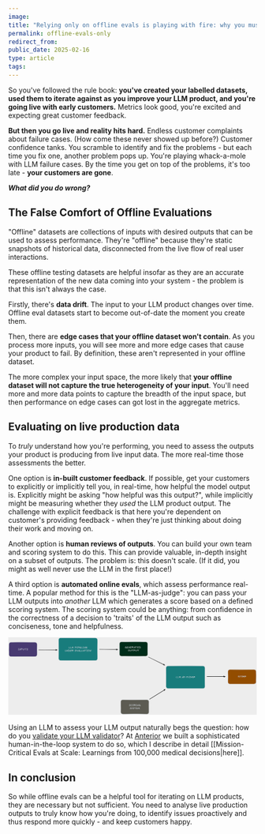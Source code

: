 ```yaml
---
image: 
title: "Relying only on offline evals is playing with fire: why you must evaluate on live production data"
permalink: offline-evals-only
redirect_from: 
public_date: 2025-02-16
type: article
tags:
---
```


So you've followed the rule book: **you've created your labelled datasets, used them to iterate against as you improve your LLM product, and you're going live with early customers.** Metrics look good, you're excited and expecting great customer feedback.

**But then you go live and reality hits hard.** Endless customer complaints about failure cases. (How come these never showed up before?) Customer confidence tanks. You scramble to identify and fix the problems - but each time you fix one, another problem pops up. You're playing whack-a-mole with LLM failure cases. By the time you get on top of the problems, it's too late - **your customers are gone**.

***What did you do wrong?*** 


## The False Comfort of Offline Evaluations

"Offline" datasets are collections of inputs with desired outputs that can be used to assess performance. They're "offline" because they're static snapshots of historical data, disconnected from the live flow of real user interactions. 

These offline testing datasets are helpful insofar as they are an accurate representation of the new data coming into your system - the problem is that this isn't always the case.

Firstly, there's **data drift**. The input to your LLM product changes over time. Offline eval datasets start to become out-of-date the moment you create them.

Then, there are **edge cases that your offline dataset won't contain**. As you process more inputs, you will see more and more edge cases that cause your product to fail. By definition, these aren't represented in your offline dataset.

The more complex your input space, the more likely that **your offline dataset will not capture the true heterogeneity of your input**. You'll need more and more data points to capture the breadth of the input space, but then performance on edge cases can got lost in the aggregate metrics.


## Evaluating on live production data

To *truly* understand how you're performing, you need to assess the outputs your product is producing from live input data. The more real-time those assessments the better.

One option is **in-built customer feedback**. If possible, get your customers to explicitly or implicitly tell you, in real-time, how helpful the model output is. Explicitly might be asking "how helpful was this output?", while implicitly might be measuring whether they *used* the LLM product output. The challenge with explicit feedback is that here you're dependent on customer's providing feedback - when they're just thinking about doing their work and moving on.

Another option is **human reviews of outputs**. You can build your own team and scoring system to do this. This can provide valuable, in-depth insight on a subset of outputs. The problem is: this doesn't scale. (If it did, you might as well never use the LLM in the first place!)

A third option is **automated online evals**, which assess performance real-time. A popular method for this is the "LLM-as-judge": you can pass your LLM outputs into *another* LLM which generates a score based on a defined scoring system. The scoring system could be anything: from confidence in the correctness of a decision to 'traits' of the LLM output such as conciseness, tone and helpfulness. 

![](/assets/images/article-images/llm-as-judge-pipeline.png)

Using an LLM to assess your LLM output naturally begs the question: how do you [validate your LLM validator](https://arxiv.org/abs/2404.12272)? At [Anterior](https://anterior.com/) we built a sophisticated human-in-the-loop system to do so, which I describe in detail [[Mission-Critical Evals at Scale: Learnings from 100,000 medical decisions|here]].


## In conclusion

So while offline evals can be a helpful tool for iterating on LLM products, they are necessary but not sufficient. You need to analyse live production outputs to truly know how you're doing, to identify issues proactively and thus respond more quickly - and keep customers happy.
